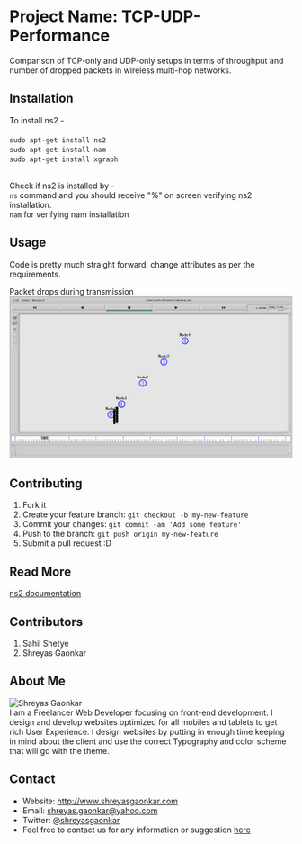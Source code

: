 # Project Name: TCP-UDP-Performance
Comparison of TCP-only and UDP-only setups in terms of throughput and number of dropped packets in wireless multi-hop networks.


## Installation

To install ns2 - <br><br>
`sudo apt-get install ns2`<br>
`sudo apt-get install nam`<br>
`sudo apt-get install xgraph`<br><br>

Check if ns2 is installed by - <br>
`ns` command and you should receive "%" on screen verifying ns2 installation. <br>
`nam` for verifying nam installation

## Usage

Code is pretty much straight forward, change attributes as per the requirements.<br>


Packet drops during transmission<br>
![Packet drops during transmission](./pictures/udpsetupd.png?raw=true "Packet drops during transmission")

## Contributing

1. Fork it
2. Create your feature branch: `git checkout -b my-new-feature`
3. Commit your changes: `git commit -am 'Add some feature'`
4. Push to the branch: `git push origin my-new-feature`
5. Submit a pull request :D

## Read More

<a href="http://www.isi.edu/nsnam/ns/">ns2 documentation</a>

## Contributors

1. Sahil Shetye
2. Shreyas Gaonkar


## About Me
<img src="http://beta.shreyasg.com/images/srg.png" width="250" alt="Shreyas Gaonkar"><br />
I am a Freelancer Web Developer focusing on front-end development. I design and develop websites optimized for all mobiles and tablets to get rich User Experience. I design websites by putting in enough time keeping in mind about the client and use the correct Typography and color scheme that will go with the theme.

## Contact

* Website: http://www.shreyasgaonkar.com
* Email: shreyas.gaonkar@yahoo.com
* Twitter: [@shreyasgaonkar](https://twitter.com/shreyasgaonkar "Shreyas Gaonkar on twitter")
* Feel free to contact us for any information or suggestion [here](mailto:shreyas.gaonkar@yahoo.com)
